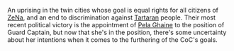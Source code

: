 An uprising in the twin cities whose goal is equal rights for all citizens of [ZeNa](../../Locations/ZeNa.md), and an end to discrimination against [Tartaran](Tartarus) people. Their most recent political victory is the appointment of [Pela Ghaine](../../NPCs/Guard%20Captain%20Pela%20Ghaine.md) to the position of Guard Captain, but now that she's in the position, there's some uncertainty about her intentions when it comes to the furthering of the CoC's goals.